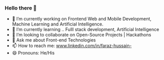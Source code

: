 ### Hello there 👋

- 🔭 I’m currently working on Frontend Web and Mobile Development, Machine Learning and Artificial Intelligence.
- 🌱 I’m currently learning .. Fulll stack development, Artificial Intelligence
- 👯 I’m looking to collaborate on Open-Source Projects | Hackathons
- 💬 Ask me about Front-end Technologies
- 📫 How to reach me: www.linkedin.com/in/faraz-hussain-
- 😄 Pronouns: He/His
